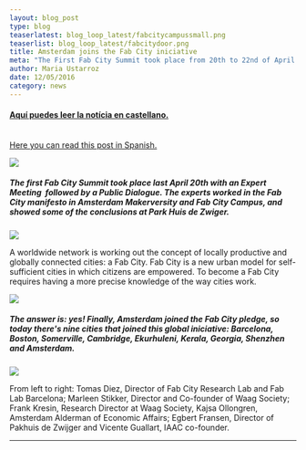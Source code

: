 ```yaml
---
layout: blog_post
type: blog
teaserlatest: blog_loop_latest/fabcitycampussmall.png
teaserlist: blog_loop_latest/fabcitydoor.png
title: Amsterdam joins the Fab City iniciative
meta: "The First Fab City Summit took place from 20th to 22nd of April in Amsterdam and the city joined the global iniciative"
author: Maria Ustarroz
date: 12/05/2016
category: news
---
```



#### [Aqu&iacute; puedes leer la not&iacute;cia en castellano.](#spanish)<br>
<br>[Here you can read this post in Spanish.](#spanish)
<br>


![](http://www.fablabbcn.org/img/blog/blog_loop_latest/fabcitydoor.png)



<h5>The first Fab City Summit took place last April 20th with an Expert Meeting&nbsp; followed by a Public Dialogue. The experts worked in the Fab City manifesto in Amsterdam Makerversity and Fab City Campus, and showed some of the conclusions at Park Huis de Zwiger.</h5>


![](http://www.fablabbcn.org/img/blog/blog_loop_latest/dsc_8463.png)

A worldwide network is working out the concept of locally productive and globally connected cities: a Fab City. Fab City is a new urban model for self-sufficient cities in which citizens are empowered. To become a Fab City requires having a more precise knowledge of the way cities work.

![](http://www.fablabbcn.org/img/blog/blog_loop_latest/dsc_8230.png)

<h5>The answer is: yes! Finally, Amsterdam joined the Fab City pledge, so today there's nine cities that joined this global iniciative: Barcelona, Boston, Somerville, Cambridge, Ekurhuleni, Kerala, Georgia, Shenzhen and Amsterdam.</h5>

![](http://www.fablabbcn.org/img/blog/blog_loop_latest/dsc_8262.png)

From left to right: Tomas Diez, Director of Fab City Research Lab and Fab Lab Barcelona; Marleen Stikker, Director and Co-founder of Waag Society; Frank Kresin, Research Director at Waag Society, Kajsa Ollongren, Amsterdam Alderman of Economic Affairs; Egbert Fransen, Director of Pakhuis de Zwijger and Vicente Guallart, IAAC co-founder.


---